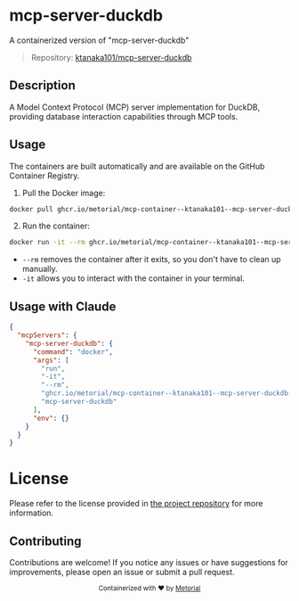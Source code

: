 
# mcp-server-duckdb

A containerized version of "mcp-server-duckdb"

> Repository: [ktanaka101/mcp-server-duckdb](https://github.com/ktanaka101/mcp-server-duckdb)

## Description

A Model Context Protocol (MCP) server implementation for DuckDB, providing database interaction capabilities through MCP tools.


## Usage

The containers are built automatically and are available on the GitHub Container Registry.

1. Pull the Docker image:

```bash
docker pull ghcr.io/metorial/mcp-container--ktanaka101--mcp-server-duckdb--mcp-server-duckdb
```

2. Run the container:

```bash
docker run -it --rm ghcr.io/metorial/mcp-container--ktanaka101--mcp-server-duckdb--mcp-server-duckdb 
```

- `--rm` removes the container after it exits, so you don't have to clean up manually.
- `-it` allows you to interact with the container in your terminal.



## Usage with Claude

```json
{
  "mcpServers": {
    "mcp-server-duckdb": {
      "command": "docker",
      "args": [
        "run",
        "-it",
        "--rm",
        "ghcr.io/metorial/mcp-container--ktanaka101--mcp-server-duckdb--mcp-server-duckdb",
        "mcp-server-duckdb"
      ],
      "env": {}
    }
  }
}
```

# License

Please refer to the license provided in [the project repository](https://github.com/ktanaka101/mcp-server-duckdb) for more information.

## Contributing

Contributions are welcome! If you notice any issues or have suggestions for improvements, please open an issue or submit a pull request.

<div align="center">
  <sub>Containerized with ❤️ by <a href="https://metorial.com">Metorial</a></sub>
</div>
  